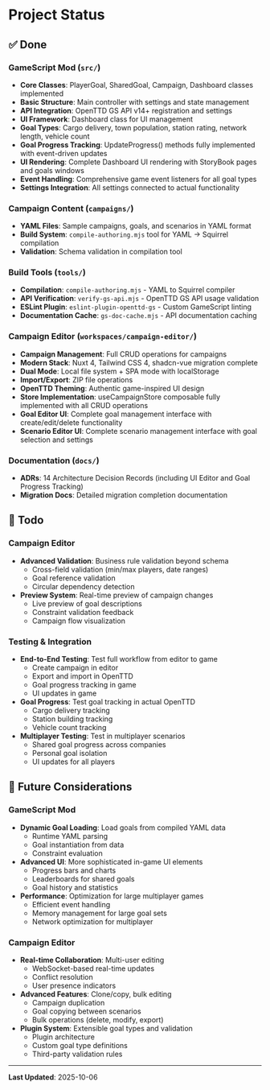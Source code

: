 # Project Status

## ✅ Done

### GameScript Mod (`src/`)
- **Core Classes**: PlayerGoal, SharedGoal, Campaign, Dashboard classes implemented
- **Basic Structure**: Main controller with settings and state management
- **API Integration**: OpenTTD GS API v14+ registration and settings
- **UI Framework**: Dashboard class for UI management
- **Goal Types**: Cargo delivery, town population, station rating, network length, vehicle count
- **Goal Progress Tracking**: UpdateProgress() methods fully implemented with event-driven updates
- **UI Rendering**: Complete Dashboard UI rendering with StoryBook pages and goals windows
- **Event Handling**: Comprehensive game event listeners for all goal types
- **Settings Integration**: All settings connected to actual functionality

### Campaign Content (`campaigns/`)
- **YAML Files**: Sample campaigns, goals, and scenarios in YAML format
- **Build System**: `compile-authoring.mjs` tool for YAML → Squirrel compilation
- **Validation**: Schema validation in compilation tool

### Build Tools (`tools/`)
- **Compilation**: `compile-authoring.mjs` - YAML to Squirrel compiler
- **API Verification**: `verify-gs-api.mjs` - OpenTTD GS API usage validation
- **ESLint Plugin**: `eslint-plugin-openttd-gs` - Custom GameScript linting
- **Documentation Cache**: `gs-doc-cache.mjs` - API documentation caching

### Campaign Editor (`workspaces/campaign-editor/`)
- **Campaign Management**: Full CRUD operations for campaigns
- **Modern Stack**: Nuxt 4, Tailwind CSS 4, shadcn-vue migration complete
- **Dual Mode**: Local file system + SPA mode with localStorage
- **Import/Export**: ZIP file operations
- **OpenTTD Theming**: Authentic game-inspired UI design
- **Store Implementation**: useCampaignStore composable fully implemented with all CRUD operations
- **Goal Editor UI**: Complete goal management interface with create/edit/delete functionality
- **Scenario Editor UI**: Complete scenario management interface with goal selection and settings

### Documentation (`docs/`)
- **ADRs**: 14 Architecture Decision Records (including UI Editor and Goal Progress Tracking)
- **Migration Docs**: Detailed migration completion documentation

## 🚧 Todo

### Campaign Editor
- **Advanced Validation**: Business rule validation beyond schema
  - Cross-field validation (min/max players, date ranges)
  - Goal reference validation
  - Circular dependency detection
- **Preview System**: Real-time preview of campaign changes
  - Live preview of goal descriptions
  - Constraint validation feedback
  - Campaign flow visualization

### Testing & Integration
- **End-to-End Testing**: Test full workflow from editor to game
  - Create campaign in editor
  - Export and import in OpenTTD
  - Goal progress tracking in game
  - UI updates in game
- **Goal Progress**: Test goal tracking in actual OpenTTD
  - Cargo delivery tracking
  - Station building tracking
  - Vehicle count tracking
- **Multiplayer Testing**: Test in multiplayer scenarios
  - Shared goal progress across companies
  - Personal goal isolation
  - UI updates for all players

## 💭 Future Considerations

### GameScript Mod
- **Dynamic Goal Loading**: Load goals from compiled YAML data
  - Runtime YAML parsing
  - Goal instantiation from data
  - Constraint evaluation
- **Advanced UI**: More sophisticated in-game UI elements
  - Progress bars and charts
  - Leaderboards for shared goals
  - Goal history and statistics
- **Performance**: Optimization for large multiplayer games
  - Efficient event handling
  - Memory management for large goal sets
  - Network optimization for multiplayer

### Campaign Editor
- **Real-time Collaboration**: Multi-user editing
  - WebSocket-based real-time updates
  - Conflict resolution
  - User presence indicators
- **Advanced Features**: Clone/copy, bulk editing
  - Campaign duplication
  - Goal copying between scenarios
  - Bulk operations (delete, modify, export)
- **Plugin System**: Extensible goal types and validation
  - Plugin architecture
  - Custom goal type definitions
  - Third-party validation rules

---

**Last Updated**: 2025-10-06
